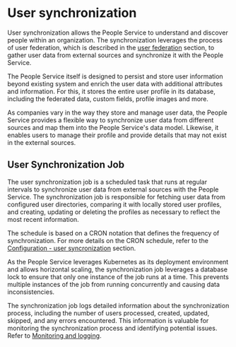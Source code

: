 # User synchronization

User synchronization allows the People Service to understand and discover people within an organization. The synchronization leverages the process of user federation, which is described in the [user federation](./user-federation.md) section, to gather user data from external sources and synchronize it with the People Service.

The People Service itself is designed to persist and store user information beyond existing system and enrich the user data with additional attributes and information. For this, it stores the entire user profile in its database, including the federated data, custom fields, profile images and more.

As companies vary in the way they store and manage user data, the People Service provides a flexible way to synchronize user data from different sources and map them into the People Service's data model. Likewise, it enables users to manage their profile and provide details that may not exist in the external sources.

## User Synchronization Job

The user synchronization job is a scheduled task that runs at regular intervals to synchronize user data from external sources with the People Service. The synchronization job is responsible for fetching user data from configured user directories, comparing it with locally stored user profiles, and creating, updating or deleting the profiles as necessary to reflect the most recent information.

The schedule is based on a CRON notation that defines the frequency of synchronization. For more details on the CRON schedule, refer to the [Configuration - user syncronization](../../deployment/configuration_parameters.md#user-synchronization-configuration) section.

As the People Service leverages Kubernetes as its deployment environment and allows horizontal scaling, the synchronization job leverages a database lock to ensure that only one instance of the job runs at a time. This prevents multiple instances of the job from running concurrently and causing data inconsistencies.

The synchronization job logs detailed information about the synchronization process, including the number of users processed, created, updated, skipped, and any errors encountered. This information is valuable for monitoring the synchronization process and identifying potential issues. Refer to [Monitoring and logging](../../administration/monitoring_logging/index.md).
